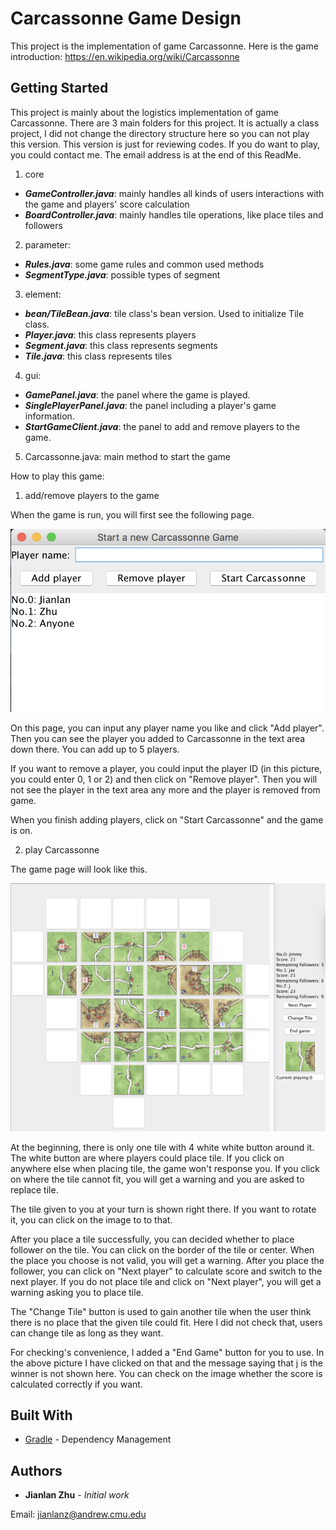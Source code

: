 # Carcassonne Game Design

This project is the implementation of game Carcassonne. Here is the game introduction: https://en.wikipedia.org/wiki/Carcassonne

## Getting Started

This project is mainly about the logistics implementation of game Carcassonne. There are 3 main folders for this project. It is actually a class project, I did not change the directory structure here so you can not play this version. This version is just for reviewing codes. If you do want to play, you could contact me. The email address is at the end of this ReadMe.

1. core
* _**GameController.java**_: mainly handles all kinds of users interactions   with the game and  players' score calculation
* _**BoardController.java**_: mainly handles tile operations, like place tiles and followers

2. parameter:
* _**Rules.java**_: some game rules and common used methods
* _**SegmentType.java**_: possible types of segment

3. element:
* _**bean/TileBean.java**_: tile class's bean version. Used to initialize Tile class.
* _**Player.java**_: this class represents players
* _**Segment.java**_: this class represents segments
* _**Tile.java**_: this class represents tiles

4. gui:
* _**GamePanel.java**_: the panel where the game is played.
* _**SinglePlayerPanel.java**_: the panel including a player's game information.
* _**StartGameClient.java**_: the panel to add and remove players to the game.

5. Carcassonne.java: main method to start the game

How to play this game:

1. add/remove players to the game
  
  When the game is run, you will first see the following page.

  ![add and remove player](game_pic/add_player_page.png)

  On this page, you can input any player name you like and click "Add player". Then you can see the player you added to Carcassonne in the text area down there. You can add up to 5 players.

  If you want to remove a player, you could input the player ID (in this picture, you could enter 0, 1 or 2) and then click on "Remove player". Then you will not see the player in the text area any more and the player is removed from game.

  When you finish adding players, click on "Start Carcassonne" and the game is on.

2. play Carcassonne

  The game page will look like this.

  ![game play](game_pic/game_screenshot.png)

  At the beginning, there is only one tile with 4 white white button around it. The white button are where players could place tile. If you click on anywhere else when placing tile, the game won't response you. If you click on where the tile cannot fit, you will get a warning and you are asked to replace tile.

  The tile given to you at your turn is shown right there. If you want to rotate it, you can click on the image to to that.

  After you place a tile successfully, you can decided whether to place follower on the tile. You can click on the border of the tile or center. When the place you choose is not valid, you will get a warning. After you place the follower, you can click on "Next player" to calculate score and switch to the next player. If you do not place tile and click on "Next player", you will get a warning asking you to place tile.

  The "Change Tile" button is used to gain another tile when the user think there is no place that the given tile could fit. Here I did not check that, users can change tile as long as they want.

  For checking's convenience, I added a "End Game" button for you to use. In the above picture I have clicked on that and the message saying that j is the winner is not shown here. You can check on the image whether the score is calculated correctly if you want.

## Built With

* [Gradle](https://gradle.org) - Dependency Management 

## Authors

* **Jianlan Zhu** - *Initial work*  

Email: jianlanz@andrew.cmu.edu
